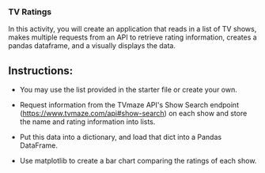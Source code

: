 ### TV Ratings

In this activity, you will create an application that reads in a list of TV shows, makes multiple requests from an API to retrieve rating information, creates a pandas dataframe, and a visually displays the data.

## Instructions:

* You may use the list provided in the starter file or create your own.

* Request information from the TVmaze API's Show Search endpoint (<https://www.tvmaze.com/api#show-search>) on each show and store the name and rating information into lists.

* Put this data into a dictionary, and load that dict into a Pandas DataFrame.

* Use matplotlib to create a bar chart comparing the ratings of each show.
